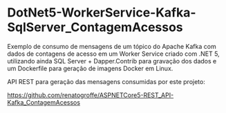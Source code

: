 # DotNet5-WorkerService-Kafka-SqlServer_ContagemAcessos
Exemplo de consumo de mensagens de um tópico do Apache Kafka com dados de contagens de acesso em um Worker Service criado com .NET 5, utilizando ainda SQL Server + Dapper.Contrib para gravação dos dados e um Dockerfile para geração de imagens Docker em Linux.

API REST para geração das mensagens consumidas por este projeto:

https://github.com/renatogroffe/ASPNETCore5-REST_API-Kafka_ContagemAcessos